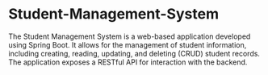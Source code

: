 # Student-Management-System
 The Student Management System is a web-based application developed using Spring Boot. It allows for the
 management of student information, including creating, reading, updating, and deleting (CRUD) student
 records. The application exposes a RESTful API for interaction with the backend.

